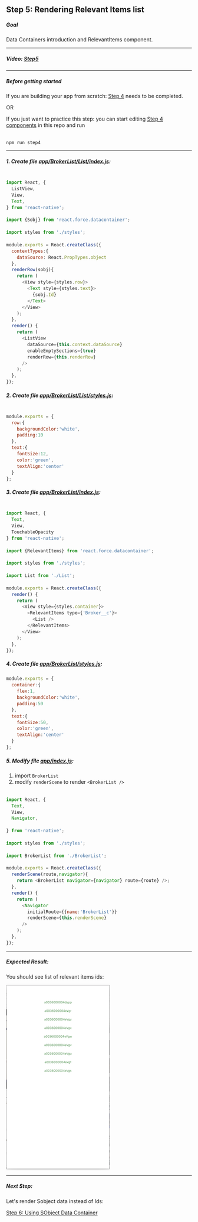 ## Step 5: Rendering Relevant Items list

##### Goal

Data Containers introduction and RelevantItems component.

***

##### Video: [Step5](https://youtu.be/RY2vn2bT6XU?t=904)

***

##### Before getting started

If you are building your app from scratch: [Step 4](/tutorial/step04_navigator_routing/) needs to be completed.

OR

If you just want to practice this step: you can start editing [Step 4 components](/tutorial/step04_navigator_routing/) in this repo and run

```

npm run step4

```

***

##### 1. Create file [app/BrokerList/List/index.js](/tutorial/step05_relevant_items/app/BrokerList/List/index.js):

```js

import React, {
  ListView,
  View,
  Text,
} from 'react-native';

import {Sobj} from 'react.force.datacontainer';

import styles from './styles';

module.exports = React.createClass({
  contextTypes:{
    dataSource: React.PropTypes.object
  },
  renderRow(sobj){
    return (
      <View style={styles.row}>
        <Text style={styles.text}>
          {sobj.Id}
        </Text>
      </View>
    );
  },
  render() {
    return (
      <ListView
        dataSource={this.context.dataSource}
        enableEmptySections={true}
        renderRow={this.renderRow}
      />
    );
  },
});

```

##### 2. Create file [app/BrokerList/List/styles.js](/tutorial/step05_relevant_items/app/BrokerList/List/styles.js):

```js

module.exports = {
  row:{
    backgroundColor:'white',
    padding:10
  },
  text:{
    fontSize:12,
    color:'green',
    textAlign:'center'
  }
};

```

##### 3. Create file [app/BrokerList/index.js](/tutorial/step05_relevant_items/app/BrokerList/index.js):

```js

import React, {
  Text,
  View,
  TouchableOpacity
} from 'react-native';

import {RelevantItems} from 'react.force.datacontainer';

import styles from './styles';

import List from './List';

module.exports = React.createClass({
  render() {
    return (
      <View style={styles.container}>
        <RelevantItems type={'Broker__c'}>
          <List />
        </RelevantItems>
      </View>
    );
  },
});

```

##### 4. Create file [app/BrokerList/styles.js](/tutorial/step05_relevant_items/app/BrokerList/styles.js):

```js
module.exports = {
  container:{
    flex:1,
    backgroundColor:'white',
    padding:50
  },
  text:{
    fontSize:50,
    color:'green',
    textAlign:'center'
  }
};
```

##### 5. Modify file [app/index.js](/tutorial/step05_relevant_items/app/index.js):

1. import `BrokerList`
2. modify `renderScene` to render `<BrokerList />`

```js 

import React, {
  Text,
  View,
  Navigator,

} from 'react-native';

import styles from './styles';

import BrokerList from './BrokerList';

module.exports = React.createClass({
  renderScene(route,navigator){
    return <BrokerList navigator={navigator} route={route} />;
  },
  render() {
    return (
      <Navigator
        initialRoute={{name:'BrokerList'}}
        renderScene={this.renderScene}
      />
    );
  },
});

```

***

##### Expected Result:

You should see list of relevant items ids:

![iOS Screenshot](/tutorial/README_FILES/step5.png?raw=true)

***

##### Next Step:

Let's render Sobject data instead of Ids:

[Step 6: Using SObject Data Container](/tutorial/step06_sobject_list/)
